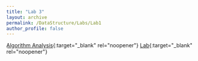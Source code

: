 ```yaml
---
title: "Lab 3"
layout: archive
permalink: /DataStructure/Labs/Lab1
author_profile: false
---
```

 [ِAlgorithm Analysis](/_pages/CS2311/chap1.pdf){:target="_blank" rel="noopener"}
 [Lab](/_pages/CS2311/labs/Lab2.html){:target="_blank" rel="noopener"}